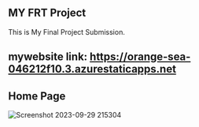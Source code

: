 ## MY FRT Project
This is My Final Project Submission.
## mywebsite link: https://orange-sea-046212f10.3.azurestaticapps.net

## Home Page 
![Screenshot 2023-09-29 215304](https://github.com/kreeti-jindal/Pro/assets/86788052/f96e2b29-3af9-438b-8ec1-fecefdaa6f05)
